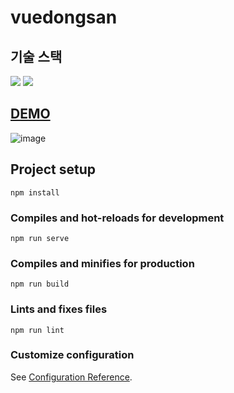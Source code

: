 # vuedongsan

## 기술 스택
<img src="https://img.shields.io/badge/vue-4FC08D?style=for-the-badge&logo=vue&logoColor=white"> <img src="https://img.shields.io/badge/javascript-F7DF1E?style=for-the-badge&logo=javascript&logoColor=white">


## [DEMO](https://vue-dongsan.vercel.app/)
![image](https://github.com/kimdayeon37/Vue-dongsan/assets/93921784/e196b8fe-a762-4afb-9668-0805691bc9b8)



## Project setup
```
npm install
```

### Compiles and hot-reloads for development
```
npm run serve
```

### Compiles and minifies for production
```
npm run build
```

### Lints and fixes files
```
npm run lint
```

### Customize configuration
See [Configuration Reference](https://cli.vuejs.org/config/).
